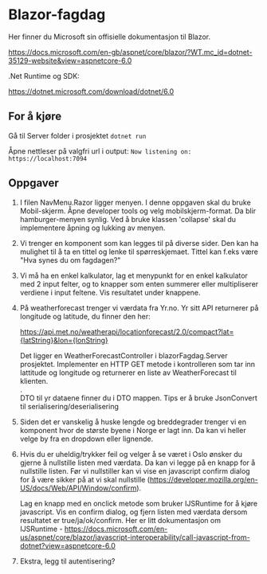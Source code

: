 # Blazor-fagdag

Her finner du Microsoft sin offisielle dokumentasjon til Blazor.

<https://docs.microsoft.com/en-gb/aspnet/core/blazor/?WT.mc_id=dotnet-35129-website&view=aspnetcore-6.0>

.Net Runtime og SDK:

<https://dotnet.microsoft.com/download/dotnet/6.0>

## For å kjøre

Gå til Server folder i prosjektet
`dotnet run`

Åpne nettleser på valgfri url i output:
`Now listening on: https://localhost:7094`

## Oppgaver

1. I filen NavMenu.Razor ligger menyen. I denne oppgaven skal du bruke Mobil-skjerm. Åpne developer tools og velg mobilskjerm-format. Da blir hamburger-menyen synlig. Ved å bruke klassen 'collapse' skal du implementere åpning og lukking av menyen.
2. Vi trenger en komponent som kan legges til på diverse sider. Den kan ha mulighet til å ta en tittel og lenke til spørreskjemaet. Tittel kan f.eks være "Hva synes du om fagdagen?"
3. Vi må ha en enkel kalkulator, lag et menypunkt for en enkel kalkulator med 2 input felter, og to knapper som enten summerer eller multipliserer verdiene i input feltene. Vis resultatet under knappene.
4. På weatherforecast trenger vi værdata fra Yr.no.
   Yr sitt API returnerer på longitude og latitude, du finner den her:

   <https://api.met.no/weatherapi/locationforecast/2.0/compact?lat={latString}&lon={lonString}>

   Det ligger en WeatherForecastController i blazorFagdag.Server prosjektet. Implementer en HTTP GET metode i kontrolleren som tar inn lattitude og longitude og returnerer en liste av WeatherForecast til klienten.<br/>.<br/>DTO til yr dataene finner du i DTO mappen. Tips er å bruke JsonConvert til serialisering/deserialisering

5. Siden det er vanskelig å huske lengde og breddegrader trenger vi en komponent hvor de største byene i Norge er lagt inn. Da kan vi heller velge by fra en dropdown eller lignende.
6. Hvis du er uheldig/trykker feil og velger å se været i Oslo ønsker du gjerne å nullstille listen med værdata. Da kan vi legge på en knapp for å nullstille listen. Før vi nullstiller kan vi vise en javascript confirm dialog for å være sikker på at vi skal nullstille (<https://developer.mozilla.org/en-US/docs/Web/API/Window/confirm>).

   Lag en knapp med en onclick metode som bruker IJSRuntime for å kjøre javascript. Vis en confirm dialog, og fjern listen med værdata dersom resultatet er true/ja/ok/confirm. Her er litt dokumentasjon om IJSRuntime - <https://docs.microsoft.com/en-us/aspnet/core/blazor/javascript-interoperability/call-javascript-from-dotnet?view=aspnetcore-6.0>

7. Ekstra, legg til autentisering?
